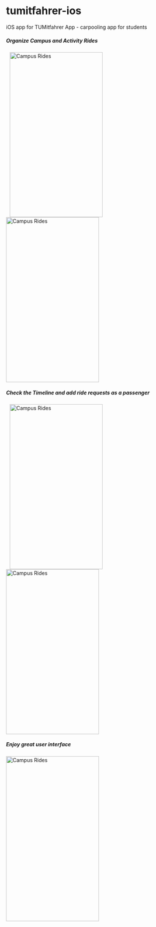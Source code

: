 tumitfahrer-ios
===============

iOS app for TUMitfahrer App - carpooling app for students

##### Organize Campus and Activity Rides

<img src="https://raw.githubusercontent.com/pkwiecien/tumitfahrer-ios/master/screenshots/campus@2x.png" alt="Campus Rides" width="254px" height="450px"  hspace="10"/> 
<img src="https://raw.githubusercontent.com/pkwiecien/tumitfahrer-ios/master/screenshots/activities@2x.png" alt="Campus Rides" width="254px" height="450px"/> 

##### Check the Timeline and add ride requests as a passenger

<img src="https://raw.githubusercontent.com/pkwiecien/tumitfahrer-ios/master/screenshots/timeline@2x.png" alt="Campus Rides" width="254px" height="450px"  hspace="10"/> 

<img src="https://raw.githubusercontent.com/pkwiecien/tumitfahrer-ios/master/screenshots/add@2x.png" alt="Campus Rides" width="254px" height="450px" /> 

##### Enjoy great user interface 


<img src="https://raw.githubusercontent.com/pkwiecien/tumitfahrer-ios/master/screenshots/ui@2x.png" alt="Campus Rides" width="254px" height="450px" /> 
